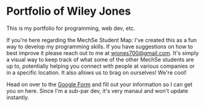 # Portfolio of Wiley Jones
This is my portfolio for programming, web dev, etc.

If you're here regarding the MechSe Student Map:
I've created this as a fun way to develop my programming skills. If you have suggestions on how to best improve it please reach out to me at wjones700@gmail.com. It's simply a visual way to keep track of what some of the other MechSe students are up to, potentially helping you connect with people at various companies or in a specific location. It also allows us to brag on ourselves! We're cool!

Head on over to the <a href="https://docs.google.com/forms/d/17ePQO3IJTU9OEoKqQ_NVNQ3uz4nens6bz55dzYeWf7w/viewform">Google Form</a> and fill out your information so I can get you on here. Since I'm a sub-par dev, it's very manaul and won't update instantly.
